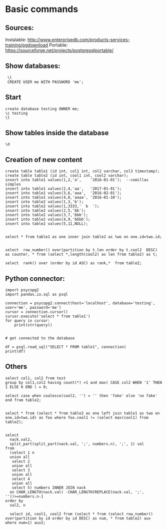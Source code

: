 # Basic commands


## Sources:

 Instalable:
 http://www.enterprisedb.com/products-services-training/pgdownload
 Portable:
 https://sourceforge.net/projects/postgresqlportable/

## Show databases:

	 \l
	 CREATE USER me WITH PASSWORD 'me';

## Start

	create database testing OWNER me;
	\c testing
	\l

## Show tables inside the database

	\d

## Creation of new content

	create table table1 (id int, col1 int, col2 varchar, col3 timestamp);
	create table table2 (id int, cool1 int, cool2 varchar);
	insert into table1 values(1,2,'a',    '2016-01-01');  --comillas simples
	insert into table1 values(2,4,'aa',   '2017-01-01');
	insert into table1 values(3,6,'aaa',  '2016-02-01');
	insert into table1 values(4,8,'aaaa', '2016-01-10');
	insert into table2 values(1,3,'b');
	insert into table2 values(1,3333,'  b  ');
	insert into table2 values(2,5,'bb');
	insert into table2 values(3,7,'bbb');
	insert into table2 values(4,9,'bbbb');
	insert into table2 values(5,11,NULL);


	select * from table1 as one inner join table2 as two on one.id=two.id;


	select  row_number() over(partition by t.len order by t.cool2  DESC) as counter, * from (select *,length(cool2) as len from table2) as t;

	select  rank() over (order by id ASC) as rank,*  from table2;


## Python connector:

	import psycopg2
	import pandas.io.sql as psql

	connection = psycopg2.connect(host='localhost', database='testing', user='me', password='me')
	cursor = connection.cursor()
	cursor.execute('select * from table1')
	for query in cursor:
	    print(str(query))


	# get connected to the database

	df = psql.read_sql("SELECT * FROM table1", connection)
	print(df)


## Others

	select col1, col2 from test 
	group by col1,col2 having count(*) >1 and max( CASE col2 WHEN '1' THEN 1 ELSE 0 END ) = 0;

	select case when coalesce(cool2, '') = '' then 'fake' else 'no fake' end from table2;
	

	select * from (select * from table2 as one left join table1 as two on one.id=two.id) as foo where foo.cool1 != (select max(cool1) from table2);


	select
	  nack.val2,
	  split_part(split_part(nack.val, ';', numbers.n), ';', 1) val
	from
	  (select 1 n 
	  union all
	   select 2 
	   union all 
	   select 3 
	   union all
	   select 4 
	   union all 
	   select 5) numbers INNER JOIN nack
	  on CHAR_LENGTH(nack.val) -CHAR_LENGTH(REPLACE(nack.val, ';', ''))>=numbers.n-1
	order by
	  val2, n

	  select id, cool1, cool2 from (select * from (select row_number() over(partition by id order by id DESC) as num, * from table2) aux where num=1) aux2;
	  